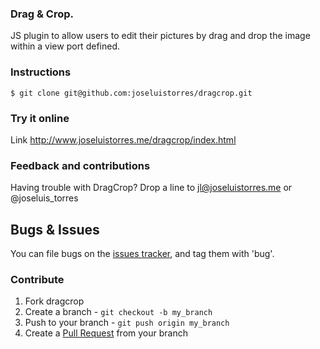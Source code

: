 ### Drag & Crop.
JS plugin to allow users to edit their pictures by drag and drop the image within a view port defined.

### Instructions

```
$ git clone git@github.com:joseluistorres/dragcrop.git
```


### Try it online
Link http://www.joseluistorres.me/dragcrop/index.html


### Feedback and contributions
Having trouble with DragCrop? Drop a line to jl@joseluistorres.me or @joseluis_torres


## Bugs & Issues
You can file bugs on the [issues tracker](https://github.com/joseluistorres/dragcrop/issues), and tag them with 'bug'.


### Contribute
1. Fork dragcrop
2. Create a branch - `git checkout -b my_branch`
3. Push to your branch - `git push origin my_branch`
4. Create a [Pull Request](http://help.github.com/pull-requests/) from your branch